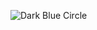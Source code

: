 ![Dark Blue Circle](data:image/png;base64,iVBORw0KGgoAAAANSUhEUgAAAA4AAAAOCAYAAAAfSC3RAAAAqElEQVQ4T2NkIBIwEqmOYVBo1f//f4eRgYEBMDJ///9/jkq1auHg/+fPn////vx8gYFBcHEwPDz/+/fvf+7du///v0AyXKmCgYK+Zs2a/4cOHb/z58+fs2LEjiYGBgQEDAwMbNm2b/fv3b+uvXr7/+/Xv/4MGD/y9fvmyZMkUTExPQbCysEypUr//nz5//z589eGDBni///fP3//79v2rRpP1D+A4WBMj0ghdcAAAAASUVORK5CYII=)
